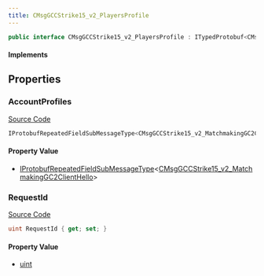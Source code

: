 ```yaml
---
title: CMsgGCCStrike15_v2_PlayersProfile
---
```


```csharp
public interface CMsgGCCStrike15_v2_PlayersProfile : ITypedProtobuf<CMsgGCCStrike15_v2_PlayersProfile>, INativeHandle
```

#### Implements

## Properties

### AccountProfiles

[Source Code](https://github.com/swiftly-solution/swiftlys2/blob/main/managed/src/SwiftlyS2.Generated/Protobufs/Interfaces/CMsgGCCStrike15_v2_PlayersProfile.cs#L16)

```csharp
IProtobufRepeatedFieldSubMessageType<CMsgGCCStrike15_v2_MatchmakingGC2ClientHello> AccountProfiles { get; }
```

#### Property Value

- [IProtobufRepeatedFieldSubMessageType](/docs/api/shared/netmessages/iprotobufrepeatedfieldsubmessagetype-1)<[CMsgGCCStrike15_v2_MatchmakingGC2ClientHello](/docs/api/shared/protobufdefinitions/cmsggccstrike15_v2_matchmakinggc2clienthello)>

### RequestId

[Source Code](https://github.com/swiftly-solution/swiftlys2/blob/main/managed/src/SwiftlyS2.Generated/Protobufs/Interfaces/CMsgGCCStrike15_v2_PlayersProfile.cs#L13)

```csharp
uint RequestId { get; set; }
```

#### Property Value

- [uint](https://learn.microsoft.com/dotnet/api/system.uint32)

